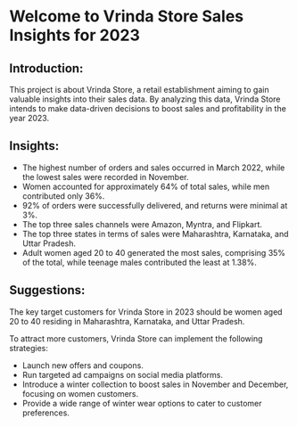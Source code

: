 <!DOCTYPE html>
<html>
<body>
    <h1>Welcome to Vrinda Store Sales Insights for 2023</h1>
    <h2>Introduction:</h2>
    <p>This project is about Vrinda Store, a retail establishment aiming to gain valuable insights into their sales data. By analyzing this data, Vrinda Store intends to make data-driven decisions to boost sales and profitability in the year 2023.</p>
    <h2>Insights:</h2>
    <ul>
        <li>The highest number of orders and sales occurred in March 2022, while the lowest sales were recorded in November.</li>
        <li>Women accounted for approximately 64% of total sales, while men contributed only 36%.</li>
        <li>92% of orders were successfully delivered, and returns were minimal at 3%.</li>
        <li>The top three sales channels were Amazon, Myntra, and Flipkart.</li>
        <li>The top three states in terms of sales were Maharashtra, Karnataka, and Uttar Pradesh.</li>
        <li>Adult women aged 20 to 40 generated the most sales, comprising 35% of the total, while teenage males contributed the least at 1.38%.</li>
    </ul>
    <h2>Suggestions:</h2>
    <p>The key target customers for Vrinda Store in 2023 should be women aged 20 to 40 residing in Maharashtra, Karnataka, and Uttar Pradesh.</p>
    <p>To attract more customers, Vrinda Store can implement the following strategies:</p>
    <ul>
        <li>Launch new offers and coupons.</li>
        <li>Run targeted ad campaigns on social media platforms.</li>
        <li>Introduce a winter collection to boost sales in November and December, focusing on women customers.</li>
        <li>Provide a wide range of winter wear options to cater to customer preferences.</li>
    </ul>

